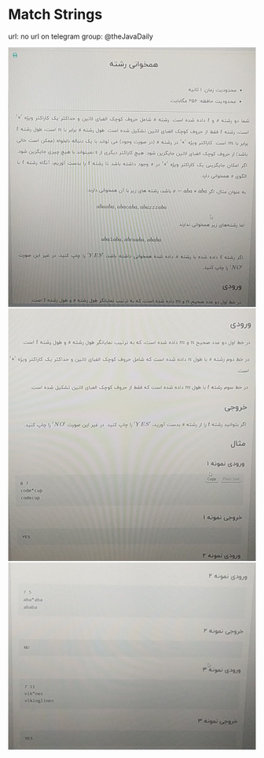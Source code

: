 # Match Strings
url: no url
on telegram group: @theJavaDaily

![img1.png](Images%2Fimg1.png)
![img2.png](Images%2Fimg2.png)
![img3.png](Images%2Fimg3.png)